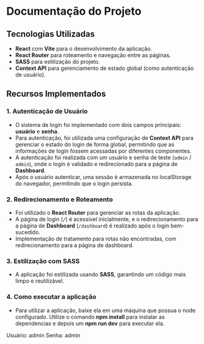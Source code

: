 # Documentação do Projeto

## Tecnologias Utilizadas
- **React** com **Vite** para o desenvolvimento da aplicação.
- **React Router** para roteamento e navegação entre as páginas.
- **SASS** para estilização do projeto.
- **Context API** para gerenciamento de estado global (como autenticação de usuário).

## Recursos Implementados

### 1. Autenticação de Usuário
- O sistema de login foi implementado com dois campos principais: **usuário** e **senha**.
- Para autenticação, foi utilizada uma configuração de **Context API** para gerenciar o estado do login de forma global, permitindo que as informações de login fossem acessadas por diferentes componentes.
- A autenticação foi realizada com um usuário e senha de teste (`admin` / `admin`), onde o login é validado e redirecionado para a página de **Dashboard**.
- Após o usuário autenticar, uma sessão é armazenada no localStorage do navegador, permitindo que o login persista.

### 2. Redirecionamento e Roteamento
- Foi utilizado o **React Router** para gerenciar as rotas da aplicação.
- A página de login (`/`) é acessível inicialmente, e o redirecionamento para a página de **Dashboard** (`/dashboard`) é realizado após o login bem-sucedido.
- Implementação de tratamento para rotas não encontradas, com redirecionamento para a página de dashboard.

### 3. Estilização com SASS
- A aplicação foi estilizada usando **SASS**, garantindo um código mais limpo e reutilizável.

### 4. Como executar a aplicação
- Para utilizar a aplicação, baixe ela em uma máquina que possua o node configurado. Utilize o comando **npm install** para instalar as dependencias e depois um **npm run dev** para executar ela.

Usuário: admin
Senha: admin
